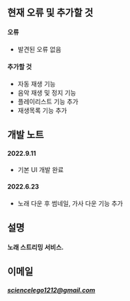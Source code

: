 ## 현재 오류 및 추가할 것
#### 오류
 - 발견된 오류 없음

#### 추가할 것
 - 자동 재생 기능
 - 음악 재생 및 정지 기능
 - 플레이리스트 기능 추가
 - 재생목록 기능 추가

## 개발 노트
#### 2022.9.11
 - 기본 UI 개발 완료

#### 2022.6.23
 - 노래 다운 후 썸네일, 가사 다운 기능 추가

## 설명
#### 노래 스트리밍 서비스.

## 이메일
##### <sciencelego1212@gmail.com>